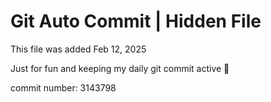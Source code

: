 # Git Auto Commit | Hidden File

This file was added Feb 12, 2025

Just for fun and keeping my daily git commit active 🤪

commit number: 3143798
